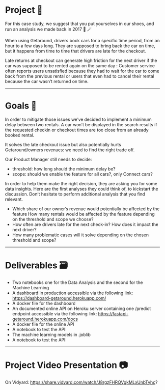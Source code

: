 #  __Project__ 🚧
For this case study, we suggest that you put yourselves in our shoes, and run an analysis we made back in 2017 🔮 🪄

When using Getaround, drivers book cars for a specific time period, from an hour to a few days long. They are supposed to bring back the car on time, but it happens from time to time that drivers are late for the checkout.

Late returns at checkout can generate high friction for the next driver if the car was supposed to be rented again on the same day : Customer service often reports users unsatisfied because they had to wait for the car to come back from the previous rental or users that even had to cancel their rental because the car wasn’t returned on time.

----------------

# __Goals__ 🎯

In order to mitigate those issues we’ve decided to implement a minimum delay between two rentals. A car won’t be displayed in the search results if the requested checkin or checkout times are too close from an already booked rental.

It solves the late checkout issue but also potentially hurts Getaround/owners revenues: we need to find the right trade off.

Our Product Manager still needs to decide:

* threshold: how long should the minimum delay be?
* scope: should we enable the feature for all cars?, only Connect cars?

In order to help them make the right decision, they are asking you for some data insights. Here are the first analyses they could think of, to kickstart the discussion. Don’t hesitate to perform additional analysis that you find relevant.

* Which share of our owner’s revenue would potentially be affected by the feature How many rentals would be affected by the feature depending on the threshold and scope we choose?
* How often are drivers late for the next check-in? How does it impact the next driver?
* How many problematic cases will it solve depending on the chosen threshold and scope?

----------------

# __Deliverables__ 🗃

* Two notebooks one for the Data Analysis and the second for the Machine Learning
* A dashboard in production accessible via the following link: https://dashboard-getaround.herokuapp.com/
* A docker file for the dashboard
* An documented online API on Heroku server containing one /predict endpoint accessible via the following link: https://fastapi-getaround.herokuapp.com/docs
* A docker file for the online API
* A notebook to test the API
* The machine learning models in .joblib
* A notebook to test the API
----------------

# __Project Video Presentation__ 📷

On Vidyard: https://share.vidyard.com/watch/J8rgzFHRQVgkMLxUnbTyhc?
